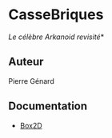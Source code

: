 # CasseBriques
*Le célèbre Arkanoid revisité**

## Auteur
Pierre Génard

## Documentation
- [Box2D](https://github.com/libgdx/libgdx/wiki/Box2d)
